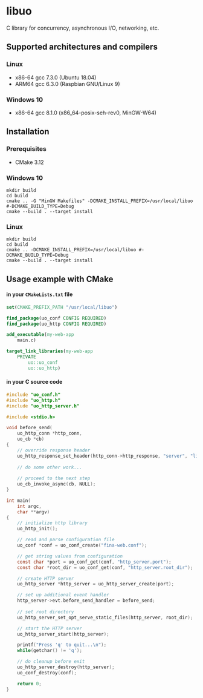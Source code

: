 # libuo

C library for concurrency, asynchronous I/O, networking, etc.

## Supported architectures and compilers

### Linux
 - x86-64 gcc 7.3.0 (Ubuntu 18.04)
 - ARM64 gcc 6.3.0 (Raspbian GNU/Linux 9)

### Windows 10
 - x86-64 gcc 8.1.0 (x86_64-posix-seh-rev0, MinGW-W64)

## Installation

### Prerequisites
 - CMake 3.12

### Windows 10

``` 
mkdir build
cd build
cmake .. -G "MinGW Makefiles" -DCMAKE_INSTALL_PREFIX=/usr/local/libuo #-DCMAKE_BUILD_TYPE=Debug
cmake --build . --target install
```

### Linux

```
mkdir build
cd build
cmake .. -DCMAKE_INSTALL_PREFIX=/usr/local/libuo #-DCMAKE_BUILD_TYPE=Debug
cmake --build . --target install
```

## Usage example with CMake

#### in your `CMakeLists.txt` file

```cmake
set(CMAKE_PREFIX_PATH "/usr/local/libuo")

find_package(uo_conf CONFIG REQUIRED)
find_package(uo_http CONFIG REQUIRED)

add_executable(my-web-app
    main.c)

target_link_libraries(my-web-app
    PRIVATE
        uo::uo_conf
        uo::uo_http)
```

#### in your C source code

```c
#include "uo_conf.h"
#include "uo_http.h"
#include "uo_http_server.h"

#include <stdio.h>

void before_send(
    uo_http_conn *http_conn,
    uo_cb *cb)
{
    // override response header
    uo_http_response_set_header(http_conn->http_response, "server", "libuo http");
    
    // do some other work...
    
    // proceed to the next step
    uo_cb_invoke_async(cb, NULL);
}

int main(
    int argc, 
    char **argv)
{
    // initialize http library
    uo_http_init();

    // read and parse configuration file
    uo_conf *conf = uo_conf_create("fina-web.conf");

    // get string values from configuration
    const char *port = uo_conf_get(conf, "http_server.port");
    const char *root_dir = uo_conf_get(conf, "http_server.root_dir");

    // create HTTP server
    uo_http_server *http_server = uo_http_server_create(port);

    // set up additional event handler
    http_server->evt.before_send_handler = before_send;
    
    // set root directory
    uo_http_server_set_opt_serve_static_files(http_server, root_dir);

    // start the HTTP server
    uo_http_server_start(http_server);

    printf("Press 'q' to quit...\n");
    while(getchar() != 'q');

    // do cleanup before exit
    uo_http_server_destroy(http_server);
    uo_conf_destroy(conf);

    return 0;
}
```

